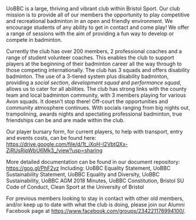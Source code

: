 UoBBC is a large, thriving and vibrant club within Bristol Sport. Our club mission is to provide all of our members the opportunity to play competitive and recreational badminton in an open and friendly environment. We encourage students of any ability to get in contact and come play! We offer a range of sessions with the aim of providing a fun way to develop or compete in badminton.

Currently the club has over 200 members, 2 professional coaches and a range of student volunteer coaches. This enables the club to support players at the beginning of their badminton career all the way through to those competing internationally. The club has 3 squads and offers disability badminton. The use of a 3-tiered system plus disability badminton, providing a *social section*, *development squad* and *performance squad*, allows us to cater for all abilities. The club has strong links with the county team and local badminton community, with 3 members playing for various Avon squads. It doesn’t stop there! Off-court the opportunities and community atmosphere continues. With socials ranging from big nights out, trampolining, awards nights and spectating professional badminton, true friendships can be and are made within the club.

Our player bursary form, for current players, to help with transport, entry and events costs, can be found here: https://drive.google.com/file/d/1t_iXoH-I2VbtQXx-ZjRUsRipWbU6Mk3_/view?usp=sharing

More detailed documentation can be found in our document repository: https://goo.gl/PhF2vz 
Including: UoBBC Equality Statement, UoBBC Sustainability Statement, UoBBC Equality and Diversity, UoBBC Sustainability, UoBBC AGM 2018 Minutes, UoBBC Constitution, Bristol SU Code of Conduct, Clean Sport at the University of Bristol

For previous members looking to stay in contact with other old members, and/or keep up to date with what the club is doing, please join our Alumni Facebook page at https://www.facebook.com/groups/234221176994100/.
